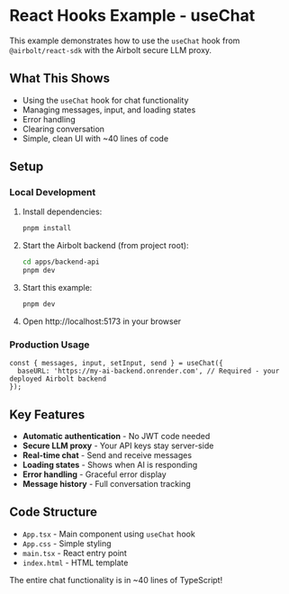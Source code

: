 # React Hooks Example - useChat

This example demonstrates how to use the `useChat` hook from `@airbolt/react-sdk` with the Airbolt secure LLM proxy.

## What This Shows

- Using the `useChat` hook for chat functionality
- Managing messages, input, and loading states
- Error handling
- Clearing conversation
- Simple, clean UI with ~40 lines of code

## Setup

### Local Development

1. Install dependencies:

   ```bash
   pnpm install
   ```

2. Start the Airbolt backend (from project root):

   ```bash
   cd apps/backend-api
   pnpm dev
   ```

3. Start this example:

   ```bash
   pnpm dev
   ```

4. Open http://localhost:5173 in your browser

### Production Usage

```tsx
const { messages, input, setInput, send } = useChat({
  baseURL: 'https://my-ai-backend.onrender.com', // Required - your deployed Airbolt backend
});
```

## Key Features

- **Automatic authentication** - No JWT code needed
- **Secure LLM proxy** - Your API keys stay server-side
- **Real-time chat** - Send and receive messages
- **Loading states** - Shows when AI is responding
- **Error handling** - Graceful error display
- **Message history** - Full conversation tracking

## Code Structure

- `App.tsx` - Main component using `useChat` hook
- `App.css` - Simple styling
- `main.tsx` - React entry point
- `index.html` - HTML template

The entire chat functionality is in ~40 lines of TypeScript!
